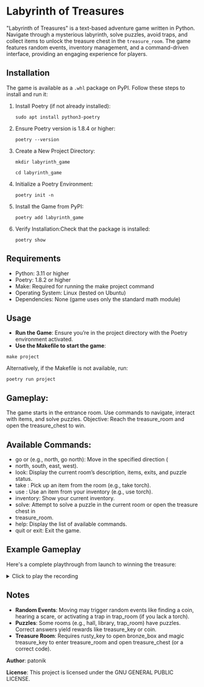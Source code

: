 # Labyrinth of Treasures

"Labyrinth of Treasures" is a text-based adventure game written in Python.
Navigate through a mysterious labyrinth, solve puzzles, avoid traps,
and collect items to unlock the treasure chest in the `treasure_room`.
The game features random events, inventory management, and a command-driven interface,
providing an engaging experience for players.

## Installation

The game is available as a `.whl` package on PyPI.
Follow these steps to install and run it:

1. Install Poetry (if not already installed):

   `sudo apt install python3-poetry`

2. Ensure Poetry version is 1.8.4 or higher:

   `poetry --version`

3. Create a New Project Directory:

   `mkdir labyrinth_game`

   `cd labyrinth_game`

4. Initialize a Poetry Environment:

   `poetry init -n`

5. Install the Game from PyPI:

   `poetry add labyrinth_game`

6. Verify Installation:Check that the package is installed:

   `poetry show`

## Requirements

* Python: 3.11 or higher
* Poetry: 1.8.2 or higher
* Make: Required for running the make project command
* Operating System: Linux (tested on Ubuntu)
* Dependencies: None (game uses only the standard math module)

## Usage

* **Run the Game**: Ensure you’re in the project directory 
with the Poetry environment activated.
* **Use the Makefile to start the game**:

`make project`

Alternatively, if the Makefile is not available, run:

`poetry run project`

## Gameplay:

The game starts in the entrance room.
Use commands to navigate, interact with items, and solve puzzles.
Objective: Reach the treasure_room and open the treasure_chest to win.

## Available Commands:

* go <direction> or <direction> (e.g., north, go north): Move in the specified direction (
* north, south, east, west).
* look: Display the current room’s description, items, exits, and puzzle status.
* take <item>: Pick up an item from the room (e.g., take torch).
* use <item>: Use an item from your inventory (e.g., use torch).
* inventory: Show your current inventory.
* solve: Attempt to solve a puzzle in the current room or open the treasure chest in
* treasure_room.
* help: Display the list of available commands.
* quit or exit: Exit the game.

## Example Gameplay

Here's a complete playthrough from launch to winning the treasure:

<details>
<summary>Click to play the recording</summary>

<a title="Labyrinth of Treasures Demo" href="https://asciinema.org/a/HgbZC2EoLYQ5hsRzRmPadGyEZ?autoplay=1" target="_blank">
<img src="https://asciinema.org/a/HgbZC2EoLYQ5hsRzRmPadGyEZ.svg" style="max-width:100%;" alt="asciicast" />
</a>
</details>

## Notes

* **Random Events**: Moving may trigger random events like finding a coin, hearing a
scare, or activating a trap in trap_room (if you lack a torch).
* **Puzzles**: Some rooms (e.g., hall, library, trap_room) have puzzles. Correct answers
yield rewards like treasure_key or coin.
* **Treasure Room**: Requires rusty_key to open bronze_box
and magic treasure_key to enter treasure_room and open treasure_chest (or a correct code).

**Author**: patonik

**License**: This project is licensed under the GNU GENERAL PUBLIC LICENSE.